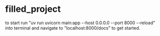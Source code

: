 # filled_project
to start run "uv run uvicorn main:app --host 0.0.0.0 --port 8000 --reload" into terminal and navigate to "localhost:8000/docs" to get started.

